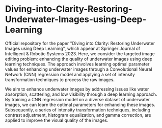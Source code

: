 # Diving-into-Clarity-Restoring-Underwater-Images-using-Deep-Learning

Official repository for the paper "Diving into Clarity: Restoring Underwater Images using Deep Learning", which appear at Springer Journal of Intelligent & Robotic Systems 2023. Here, we consider the targeted image editing problem: enhancing the quality of underwater images using deep learning techniques. The approach involves learning optimal parameter values for enhancing underwater images through a Convolutional Neural Network (CNN) regression model and applying a set of intensity transformation techniques to process the raw images.

We aim to enhance underwater images by addressing issues like water absorption, scattering, and low visibility through a deep learning approach. By training a CNN regression model on a diverse dataset of underwater images, we can learn the optimal parameters for enhancing these images. Subsequently, a series of intensity transformation techniques, including contrast adjustment, histogram equalization, and gamma correction, are applied to improve the visual quality of the images.
